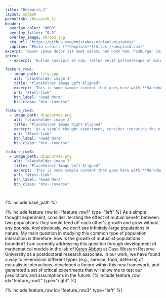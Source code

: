```yaml
---
title: "Research_1"
layout: splash
permalink: /Research_1/
header:
  overlay_color: "#000"
  overlay_filter: "0.5"
  overlay_image: shroom.jpg
  cta_url: "https://github.com/mmistakes/minimal-mistakes/"
  caption: "Photo credit: [**Unsplash**](https://unsplash.com)"
excerpt: "Bacon ipsum dolor sit amet salami ham hock ham, hamburger corned beef short ribs kielbasa biltong t-bone drumstick tri-tip tail sirloin pork chop."
intro: 
  - excerpt: 'Nullam suscipit et nam, tellus velit pellentesque at malesuada, enim eaque. Quis nulla, netus tempor in diam gravida tincidunt, *proin faucibus* voluptate felis id sollicitudin. Centered with `type="center"`'

feature_row1:
  - image_path: lily.jpg
    alt: "placeholder image 1"
    title: "Placeholder Image Left Aligned"
    excerpt: 'This is some sample content that goes here with **Markdown** formatting. Left aligned with `type="left"`'
    url: "#test-link"
    btn_label: "Read More"
    btn_class: "btn--inverse"

feature_row2:
  - image_path: dispcurves.png
    alt: "placeholder image 2"
    title: "Placeholder Image Right Aligned"
    excerpt: 'As a simple thought experiment, consider iterating the effect of mutual benefit between two populations\:they would feed off each other's growth and grow without any bounds.  And obviously, we don't see infinitely-large populations in nature.'
    url: "#test-link"
    btn_label: "Read More"
    btn_class: "btn--inverse"

feature_row3:
  - image_path: dispcurves.png
    alt: "placeholder image 3"
    title: "Placeholder Image Left Aligned"
    excerpt: 'This is some sample content that goes here with **Markdown** formatting. Left aligned with `type="left"`'
    url: "#test-link"
    btn_label: "Read More"
    btn_class: "btn--inverse"

---
```

{% include base_path %}

{% include feature_row id="feature_row1" type="left" %}
As a simple thought experiment, consider iterating the effect of mutual benefit between two populations: they would feed off each other's growth and grow without any bounds.  And obviously, we don't see infinitely-large populations in nature.  My main question in studying this common type of population interaction is therefore: how is the growth of mutualist populations bounded? I am currently addressing this question through development of mathematical models in the lab of [Karen Abbott](http://www.case.edu/artsci/biol/abbottlab/CWRU/Home.html) at Case Western Reserve University as a postdoctoral research associate.  In our work, we have found a way to re-envision different types (e.g., service, food, defense) of mutualistic interactions, developed a theory within this new framework, and generated a set of critical experiments that will allow me to test our predictions and assumptions in the future.
{% include feature_row id="feature_row2" type="right" %}

{% include feature_row id="feature_row3" type="left" %}